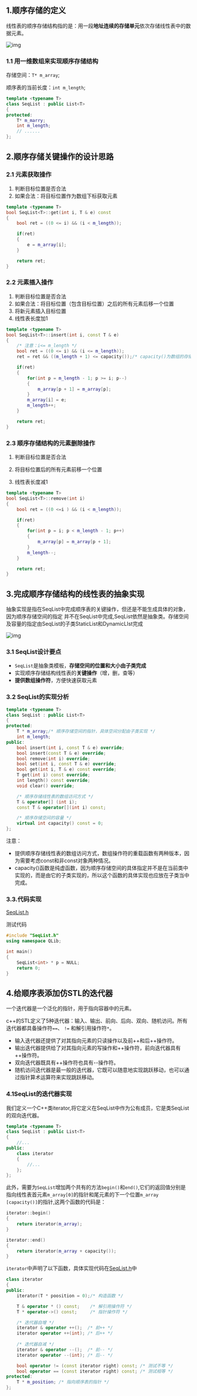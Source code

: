## 1.顺序存储的定义

线性表的顺序存储结构指的是：用一段**地址连续的存储单元**依次存储线性表中的数据元素。

![img](./pic/SeqStorage.png)



### 1.1 用**一维数组**来实现顺序存储结构

存储空间：`T* m_array`;

顺序表的当前长度：`int m_length`;

```c++
template <typename T>
class SeqList : public List<T>
{
protected:
    T* m_marry;
    int m_length;
    // ......
};
```

## 2.顺序存储关键操作的设计思路

### 2.1 元素**获取**操作

1.  判断目标位置是否合法
2.  如果合法：将目标位置作为数组下标获取元素

```c++
template <typename T>
bool SeqList<T>::get(int i, T & e) const
{
    bool ret = ((0 <= i) && (i < m_length));

    if(ret)
    {
        e = m_array[i];
    }

    return ret;
}
```

### 2.2 元素**插入**操作

1.  判断目标位置是否合法
2.  如果合法：将目标位置（包含目标位置）之后的所有元素后移一个位置
3.  将新元素插入目标位置
4.  线性表长度加1

```c++
template <typename T>
bool SeqList<T>::insert(int i, const T & e)
{
    /* 注意：i<= m_length */
    bool ret = ((0 <= i) && (i <= m_length));
    ret = ret && ((m_length + 1) <= capacity());/* capacity()为数组的存储量 */

    if(ret)
    {
        for(int p = m_length - 1; p >= i; p--)
        {
            m_array[p + 1] = m_array[p];
        }
        m_array[i] = e;
        m_length++;
    }

    return ret;
}
```

### 2.3 顺序存储结构的元素**删除**操作

1.  判断目标位置是否合法

2.  将目标位置后的所有元素前移一个位置

3.  线性表长度减1


```c++
template <typename T>
bool SeqList<T>::remove(int i)
{
    bool ret = ((0 <=i ) && (i < m_length));

    if(ret)
    {
        for(int p = i; p < m_length - 1; p++)
        {
            m_array[p] = m_array[p + 1];
        }
        m_length--;
    }

    return ret;
}
```

## 3.完成**顺序存储结构的线性表**的抽象实现

​	抽象实现是指在SeqList中完成顺序表的关键操作，但还是不能生成具体的对象，因为顺序存储空间的指定 并不在SeqList中完成,SeqList依然是抽象类。存储空间及容量的指定由SeqList的子类StaticList和DynamicLIst完成

![img](./pic/uml.png)



### 3.1 SeqList设计要点

- `SeqList`是抽象类模板，**存储空间的位置和大小由子类完成**
- 实现顺序存储结构线性表的**关键操作**（增，删，查等）
- **提供数组操作符**，方便快速获取元素

### 3.2 SeqList的实现分析

```c++
template <typename T>
class SeqList : public List<T>
{
protected:
    T * m_array;/* 顺序存储空间的指针，具体空间分配由子类实现 */
    int m_length;
public:
    bool insert(int i, const T & e) override;
    bool insert(const T & e) override;
    bool remove(int i) override;
    bool set(int i, const T & e) override;
    bool get(int i, T & e) const override;
    T get(int i) const override;
    int length() const override;
    void clear() override;

    /* 顺序存储线性表的数组访问方式 */
    T & operator[] (int i);
    const T & operator[](int i) const;

    /* 顺序存储空间的容量 */
    virtual int capacity() const = 0;
};
```

注意：

- 提供顺序存储线性表的数组访问方式，数组操作符的重载函数有两种版本，因为需要考虑const和非const对象两种情况。
- capacity()函数是纯虚函数，因为顺序存储空间的具体指定并不是在当前类中实现的，而是由它的子类实现的，所以这个函数的具体实现也应放在子类当中完成。

### 3.3.代码实现

[SeqList.h](../../../QLib/SeqList.h)



测试代码

```c++
#include "SeqList.h"
using namespace QLib;

int main()
{
    SeqList<int> * p = NULL;
    return 0;
}
```

## 4.给顺序表添加仿STL的迭代器

一个迭代器是一个泛化的指针，用于指向容器中的元素。

c++的STL定义了5种迭代器：输入、输出、前向、后向、双向、随机访问。所有迭代器都具备操作符`==`、 `!=` 和解引用操作符`*`。

- 输入迭代器还提供了对其指向元素的只读操作以及前++和后++操作符。
- 输出迭代器提供给了对其指向元素的写操作和++操作符，前向迭代器具有++操作符。
- 双向迭代器既具有++操作符也具有--操作符。
- 随机访问迭代器是最一般的迭代器，它既可以随意地实现跳跃移动，也可以通过指针算术运算符来实现跳跃移动。

### 4.1SeqList的迭代器实现

我们定义一个C++类iterator,将它定义在SeqList中作为公有成员，它是类SeqList的双向迭代器。

```c++
template <typename T>
class SeqList : public List<T>
{
    //...
public:
    class iterator
    {
        //...
    };
};
```

此外，需要为`SeqList`增加两个共有的方法`begin()`和`end()`,它们的返回值分别是指向线性表首元素`m_array[0]`的指针和尾元素的下一个位置`m_array [capacity()]`的指针,这两个函数的代码是：

```c++
iterator::begin()
{ 
    return iterator(m_array);
}

iterator::end()
{
    return iterator(m_array + capacity());
}
```

`iterator`中声明了以下函数，具体实现代码在[SeqList.h](../../../QLib/SeqList.h)中

```c++
class iterator
{
public:
    iterator(T * poosition = 0);/* 构造函数 */

    T & operator * () const;    /* 解引用操作符 */
    T * operator->() const;     /* 指针操作符 */

    /* 迭代器自增 */
    iterator & operator ++();  /* 前++ */
    iterator operator ++(int); /* 后++ */
    
    /* 迭代器自减 */
    iterator & operator --();  /* 前-- */
    iterator operator --(int); /* 后-- */

    bool operator != (const iterator right) const; /* 测试不等 */
    bool operator == (const iterator right) const; /* 测试相等 */
protected:
    T * m_position; /* 指向顺序表的指针 */
};
```

